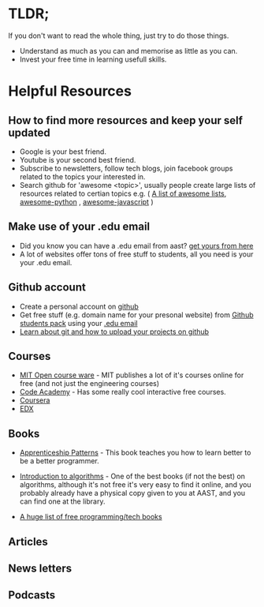 # TLDR;
If you don't want to read the whole thing, just try to do those things.

- Understand as much as you can and memorise as little as you can.
- Invest your free time in learning usefull skills.

# Helpful Resources

## How to find more resources and keep your self updated
- Google is your best friend.
- Youtube is your second best friend.
- Subscribe to newsletters, follow tech blogs, join facebook groups related to the topics your interested in.
- Search github for 'awesome \<topic\>', usually people create large lists of resources related to certian topics e.g. ( [A list of awesome lists](https://github.com/sindresorhus/awesome), [awesome-python](https://github.com/vinta/awesome-python#readme) , [awesome-javascript](https://github.com/sorrycc/awesome-javascript) )

## Make use  of your .edu email
- Did you know you can have a .edu email from aast? [get yours from here](http://cndc.aast.edu/students/createmail)
- A lot of websites offer tons of free stuff to students, all you need is your your .edu email.

## Github account
- Create a personal account on [github](https://github.com/)
- Get free stuff (e.g. domain name for your presonal website) from [Github students pack](https://education.github.com/pack) using your [.edu email](http://cndc.aast.edu/students/createmail)
- [Learn about git and how to upload your projects on github](https://www.codecademy.com/learn/learn-git)


## Courses
- [MIT Open course ware](https://ocw.mit.edu/index.htm) - MIT publishes a lot of it's courses online for free (and not just the engineering courses)
- [Code Academy](https://www.codecademy.com/) - Has some really cool interactive free courses.
- [Coursera](https://www.coursera.org/)
- [EDX](https://www.edx.org/)

## Books
- [Apprenticeship Patterns](https://www.oreilly.com/library/view/apprenticeship-patterns/9780596806842/) - This book teaches you how to learn better to be a better programmer.
- [Introduction to algorithms](https://mitpress.mit.edu/books/introduction-algorithms-third-edition) - One of the best books (if not the best) on algorithms, although it's not free it's very easy to find it online, and you probably already have a physical copy given to you at AAST, and you can find one at the library.

- [A huge list of free programming/tech books](https://github.com/EbookFoundation/free-programming-books/blob/master/free-programming-books.md)

## Articles
## News letters
## Podcasts

